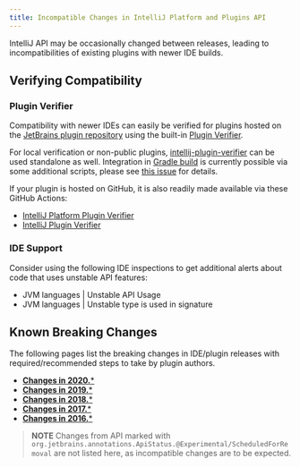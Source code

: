 ```yaml
---
title: Incompatible Changes in IntelliJ Platform and Plugins API
---
```

<!-- Copyright 2000-2020 JetBrains s.r.o. and other contributors. Use of this source code is governed by the Apache 2.0 license that can be found in the LICENSE file. -->

<!--
=============== DO NOT RENAME OR MOVE THIS FILE ===============

Before documenting a breaking API change, please, make sure that the change cannot be avoided 
in an alternative way.

APIs marked with @ApiStatus.Experimental, @ApiStatus.Internal or @ApiStatus.ScheduledForRemoval don't need to be documented.

To document a new incompatible change, add a new line with the problem pattern
followed by a 2nd line with ": "-prefixed human-readable description and recommended fix/action.

The following problem patterns are supported:

<package name> package removed
<class name> class removed
<class name> class renamed to <new class name>

<class name>.<method name>(<human-readable parameters>) method removed
<class name>.<method name>(<human-readable parameters>) method return type changed from <before> to <after>
<class name>.<method name>(<human-readable parameters>) method parameter <type> removed
<class name>.<method name>(<human-readable parameters>) method parameter type changed from <before> to <after>
<class name>.<method name>(<human-readable parameters>) method visibility changed from <before> to <after>
<class name>.<method name>(<human-readable parameters>) method marked final
<class name> (class|interface) now (extends|implements) <class name> and inherits its final method <method name>(<human-readable parameters>)?
<class name> (class|interface) now (extends|implements) <class name> and inherits its abstract method <method name>(<human-readable parameters>)?
<class name>.<method name> method <parameter name> parameter marked @<class name>

<class name>(<human-readable parameters>) constructor removed
<class name>(<human-readable parameters>) constructor parameter <type> removed
<class name>(<human-readable parameters>) constructor parameter type changed from <before> to <after>
<class name>(<human-readable parameters>) constructor visibility changed from <before> to <after>

<class name>.<field name> field removed
<class name>.<field name> field type changed from <before> to <after>
<class name>.<field name> field visibility changed from <before> to <after>

<class name>.<method name>(<human-readable parameters>) marked abstract
<class name>.<method name>(<human-readable parameters>) abstract method added
<class name> class moved to package <package name>

<property name> property removed from resource bundle <bundle name>

where the placeholders must be enclosed in code quotes (`name`):

<class name> is a fully-qualified name of the class, e.g. `com.intellij.openapi.actionSystem.AnAction$InnerClass`.
<method name> is the exact method's name. Note that constructors have dedicated patterns.
<human-readable parameters> is a string representing parameters, which are not necessarily fully qualified. They do not affect the parser. For example, instead of (java.lang.Object, java.util.List, int) you are free to write (Object, List<String>, int)
<parameter name> is exact name of the method's parameter
<property name> is a full name of a property from .properties file, like `some.action.description`
<bundle name> is a fully qualified name of the property bundle, which includes its package, like `message.IdeBundle`

NOTE: If a code change you're trying to document doesn't match any of the above patterns, fill in a ticket in the YouTrack. 
An example of a ticket is https://youtrack.jetbrains.com/issue/PR-1218. Until supported, you may document the change as you prefer, and I will correct it later.

NOTE: You are allowed to prettify the pattern using links: [`org.example.Foo`](https://github.com/JetBrains/intellij-community/tree/master/)

NOTE: Entries not starting with code quotes (`name`) can be added to document non-code changes and will be skipped in API verification.
-->

IntelliJ API may be occasionally changed between releases, leading to incompatibilities of existing plugins with newer IDE builds. 

<!--
> **NOTE** Starting with 2020.1 release, IntelliJ Platform–based IDEs will use compatibility check information provided by the [JetBrains plugin repository](https://plugins.jetbrains.com) to highlight possible compatibility issues to users directly in the IDE's "Plugins" manager. 
Therefore, it is important to keep your plugins up to date with regard to the existing and upcoming API changes.
-->

## Verifying Compatibility

### Plugin Verifier
Compatibility with newer IDEs can easily be verified for plugins hosted on the [JetBrains plugin repository](https://plugins.jetbrains.com) using the built-in [Plugin Verifier](https://blog.jetbrains.com/platform/2018/07/plugins-repository-now-integrates-with-the-plugin-verification-tool/).

For local verification or non-public plugins, [intellij-plugin-verifier](https://github.com/JetBrains/intellij-plugin-verifier) can be used standalone as well.
Integration in [Gradle build](/tutorials/build_system.md) is currently possible via some additional scripts, please see [this issue](https://github.com/JetBrains/gradle-intellij-plugin/issues/385) for details.

If your plugin is hosted on GitHub, it is also readily made available via these GitHub Actions:
- [IntelliJ Platform Plugin Verifier](https://github.com/marketplace/actions/intellij-platform-plugin-verifier)
- [IntelliJ Plugin Verifier](https://github.com/marketplace/actions/intellij-plugin-verifier)   
  
### IDE Support  
Consider using the following IDE inspections to get additional alerts about code that uses unstable API features:
- JVM languages \| Unstable API Usage
- JVM languages \| Unstable type is used in signature
  
  
## Known Breaking Changes  
  
The following pages list the breaking changes in IDE/plugin releases with required/recommended steps to take by plugin authors. 

* [**Changes in 2020.***](api_changes/api_changes_list_2020.md)
* [**Changes in 2019.***](api_changes/api_changes_list_2019.md)
* [**Changes in 2018.***](api_changes/api_changes_list_2018.md)
* [**Changes in 2017.***](api_changes/api_changes_list_2017.md)
* [**Changes in 2016.***](api_changes/api_changes_list_2016.md)

> **NOTE** Changes from API marked with `org.jetbrains.annotations.ApiStatus.@Experimental/ScheduledForRemoval` are not listed here, as incompatible changes are to be expected.
